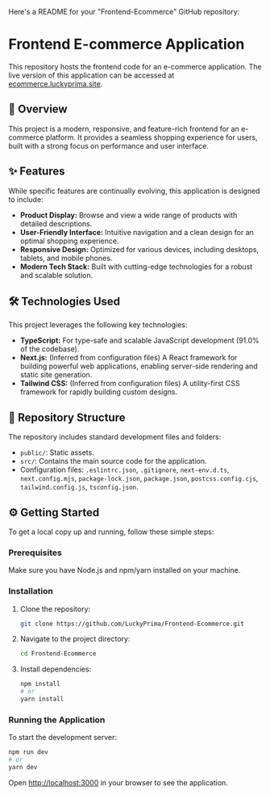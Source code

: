 Here's a README for your "Frontend-Ecommerce" GitHub repository:

# Frontend E-commerce Application

This repository hosts the frontend code for an e-commerce application. The live version of this application can be accessed at [ecommerce.luckyprima.site](https://ecommerce.luckyprima.site).

## 🚀 Overview

This project is a modern, responsive, and feature-rich frontend for an e-commerce platform. It provides a seamless shopping experience for users, built with a strong focus on performance and user interface.

## ✨ Features

While specific features are continually evolving, this application is designed to include:

- **Product Display:** Browse and view a wide range of products with detailed descriptions.
- **User-Friendly Interface:** Intuitive navigation and a clean design for an optimal shopping experience.
- **Responsive Design:** Optimized for various devices, including desktops, tablets, and mobile phones.
- **Modern Tech Stack:** Built with cutting-edge technologies for a robust and scalable solution.

## 🛠️ Technologies Used

This project leverages the following key technologies:

- **TypeScript:** For type-safe and scalable JavaScript development (91.0% of the codebase).
- **Next.js:** (Inferred from configuration files) A React framework for building powerful web applications, enabling server-side rendering and static site generation.
- **Tailwind CSS:** (Inferred from configuration files) A utility-first CSS framework for rapidly building custom designs.

## 📂 Repository Structure

The repository includes standard development files and folders:

- `public/`: Static assets.
- `src/`: Contains the main source code for the application.
- Configuration files: `.eslintrc.json`, `.gitignore`, `next-env.d.ts`, `next.config.mjs`, `package-lock.json`, `package.json`, `postcss.config.cjs`, `tailwind.config.js`, `tsconfig.json`.

## ⚙️ Getting Started

To get a local copy up and running, follow these simple steps:

### Prerequisites

Make sure you have Node.js and npm/yarn installed on your machine.

### Installation

1.  Clone the repository:
    ```bash
    git clone https://github.com/LuckyPrima/Frontend-Ecommerce.git
    ```
2.  Navigate to the project directory:
    ```bash
    cd Frontend-Ecommerce
    ```
3.  Install dependencies:
    ```bash
    npm install
    # or
    yarn install
    ```

### Running the Application

To start the development server:

```bash
npm run dev
# or
yarn dev
```

Open [http://localhost:3000](http://localhost:3000) in your browser to see the application.
